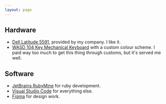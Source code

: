 ```yaml
---
layout: page
---
```


## Hardware

* [Dell Latitude 5591](https://www.dell.com/en-uk/work/shop/laptops/latitude-5591/spd/latitude-15-5591-laptop), provided by my company. I like it.
* [WASD 104 Key Mechanical Keyboard](http://www.wasdkeyboards.com/index.php/products/mechanical-keyboard/wasd-v3-104-key-custom-mechanical-keyboard.html) with a custom colour scheme. I paid way too much to get this thing through customs, but it's served me well.

## Software

* [JetBrains RubyMine](https://www.jetbrains.com/ruby/) for ruby development.
* [Visual Studio Code](https://code.visualstudio.com/) for everything else.
* [Figma](https://www.figma.com/) for design work.
